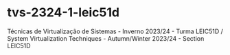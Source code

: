 # tvs-2324-1-leic51d
Técnicas de Virtualização de Sistemas - Inverno 2023/24 - Turma LEIC51D / System Virtualization Techniques - Autumn/Winter 2023/24 - Section LEIC51D
